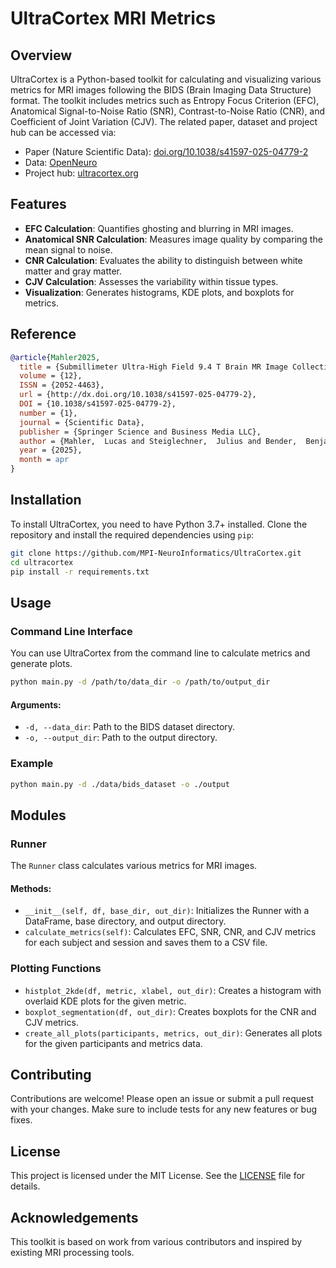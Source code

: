 # UltraCortex MRI Metrics

## Overview

UltraCortex is a Python-based toolkit for calculating and visualizing various metrics for MRI images following the BIDS (Brain Imaging Data Structure) format. The toolkit includes metrics such as Entropy Focus Criterion (EFC), Anatomical Signal-to-Noise Ratio (SNR), Contrast-to-Noise Ratio (CNR), and Coefficient of Joint Variation (CJV). The related paper, dataset and project hub can be accessed via:

- Paper (Nature Scientific Data): [doi.org/10.1038/s41597-025-04779-2](https://doi.org/10.1038/s41597-025-04779-2)
- Data: [OpenNeuro](https://openneuro.org/datasets/ds005216)
- Project hub: [ultracortex.org](www.ultracortex.org)

## Features

- **EFC Calculation**: Quantifies ghosting and blurring in MRI images.
- **Anatomical SNR Calculation**: Measures image quality by comparing the mean signal to noise.
- **CNR Calculation**: Evaluates the ability to distinguish between white matter and gray matter.
- **CJV Calculation**: Assesses the variability within tissue types.
- **Visualization**: Generates histograms, KDE plots, and boxplots for metrics.

## Reference

```bibtex
@article{Mahler2025,
  title = {Submillimeter Ultra-High Field 9.4 T Brain MR Image Collection and Manual Cortical Segmentations},
  volume = {12},
  ISSN = {2052-4463},
  url = {http://dx.doi.org/10.1038/s41597-025-04779-2},
  DOI = {10.1038/s41597-025-04779-2},
  number = {1},
  journal = {Scientific Data},
  publisher = {Springer Science and Business Media LLC},
  author = {Mahler,  Lucas and Steiglechner,  Julius and Bender,  Benjamin and Lindig,  Tobias and Ramadan,  Dana and Bause,  Jonas and Birk,  Florian and Heule,  Rahel and Charyasz,  Edyta and Erb,  Michael and Kumar,  Vinod Jangir and Hagberg,  Gisela E. and Martin,  Pascal and Lohmann,  Gabriele and Scheffler,  Klaus},
  year = {2025},
  month = apr 
}
```
## Installation

To install UltraCortex, you need to have Python 3.7+ installed. Clone the repository and install the required dependencies using `pip`:

```bash
git clone https://github.com/MPI-NeuroInformatics/UltraCortex.git
cd ultracortex
pip install -r requirements.txt
```

## Usage

### Command Line Interface

You can use UltraCortex from the command line to calculate metrics and generate plots.

```bash
python main.py -d /path/to/data_dir -o /path/to/output_dir
```

#### Arguments:

- `-d, --data_dir`: Path to the BIDS dataset directory.
- `-o, --output_dir`: Path to the output directory.

### Example

```bash
python main.py -d ./data/bids_dataset -o ./output
```

## Modules

### Runner

The `Runner` class calculates various metrics for MRI images.

#### Methods:

- `__init__(self, df, base_dir, out_dir)`: Initializes the Runner with a DataFrame, base directory, and output directory.
- `calculate_metrics(self)`: Calculates EFC, SNR, CNR, and CJV metrics for each subject and session and saves them to a CSV file.

### Plotting Functions

- `histplot_2kde(df, metric, xlabel, out_dir)`: Creates a histogram with overlaid KDE plots for the given metric.
- `boxplot_segmentation(df, out_dir)`: Creates boxplots for the CNR and CJV metrics.
- `create_all_plots(participants, metrics, out_dir)`: Generates all plots for the given participants and metrics data.

## Contributing

Contributions are welcome! Please open an issue or submit a pull request with your changes. Make sure to include tests for any new features or bug fixes.

## License

This project is licensed under the MIT License. See the [LICENSE](LICENSE) file for details.

## Acknowledgements

This toolkit is based on work from various contributors and inspired by existing MRI processing tools.
